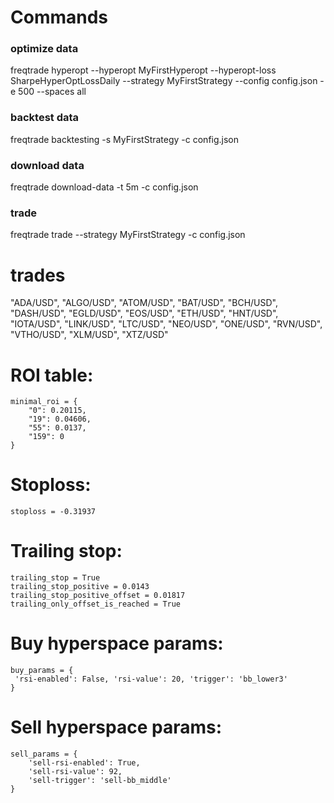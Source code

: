 # Commands

### optimize data
freqtrade hyperopt --hyperopt MyFirstHyperopt --hyperopt-loss SharpeHyperOptLossDaily --strategy MyFirstStrategy --config config.json -e 500 --spaces all

### backtest data
freqtrade backtesting -s MyFirstStrategy -c config.json

### download data
freqtrade download-data -t 5m -c config.json

### trade
freqtrade trade --strategy MyFirstStrategy -c config.json

# trades
"ADA/USD",
"ALGO/USD",
"ATOM/USD",
"BAT/USD",
"BCH/USD",
"DASH/USD",
"EGLD/USD",
"EOS/USD",
"ETH/USD",
"HNT/USD",
"IOTA/USD",
"LINK/USD",
"LTC/USD",
"NEO/USD",
"ONE/USD",
"RVN/USD",
"VTHO/USD",
"XLM/USD",
"XTZ/USD"


# ROI table:
    minimal_roi = {
        "0": 0.20115,
        "19": 0.04606,
        "55": 0.0137,
        "159": 0
    }

# Stoploss:
    stoploss = -0.31937

# Trailing stop:
    trailing_stop = True
    trailing_stop_positive = 0.0143
    trailing_stop_positive_offset = 0.01817
    trailing_only_offset_is_reached = True

# Buy hyperspace params:
    buy_params = {
     'rsi-enabled': False, 'rsi-value': 20, 'trigger': 'bb_lower3'
    }

# Sell hyperspace params:
    sell_params = {
        'sell-rsi-enabled': True,
        'sell-rsi-value': 92,
        'sell-trigger': 'sell-bb_middle'
    }